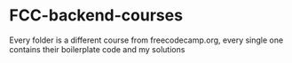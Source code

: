 # FCC-backend-courses
Every folder is a different course from freecodecamp.org, every single one contains their boilerplate code and my solutions
